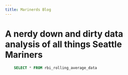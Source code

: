 ```yaml
---
title: Marinerds Blog
---
```


# A nerdy down and dirty data analysis of all things Seattle Mariners

```sql rbi_rolling_avg
    SELECT * FROM rbi_rolling_average_data
```

<LineChart 
    data={rbi_rolling_avg}  
    x=Date
    y=rbi_rolling_avg
/>